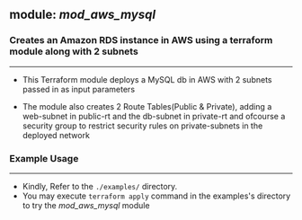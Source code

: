 ## module: _mod_aws_mysql_

### Creates an Amazon RDS instance in AWS using a terraform module along with 2 subnets
----------------------------------------------------------------------------------------

* This Terraform module deploys a MySQL db in AWS with 2 subnets passed in as input parameters

* The module also creates 2 Route Tables(Public & Private), adding a web-subnet in public-rt and the db-subnet in private-rt and ofcourse a  security group to restrict security rules on private-subnets in the deployed network

### Example Usage
------------------

* Kindly, Refer to the `./examples/` directory. 
* You may execute `terraform apply` command in the examples's directory to try the _mod_aws_mysql_ module